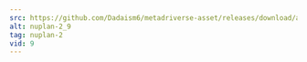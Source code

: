 ```yaml
---
src: https://github.com/Dadaism6/metadriverse-asset/releases/download/assetsv1.0.2/nuplan-2_9.mp4
alt: nuplan-2_9
tag: nuplan-2
vid: 9
---
```

